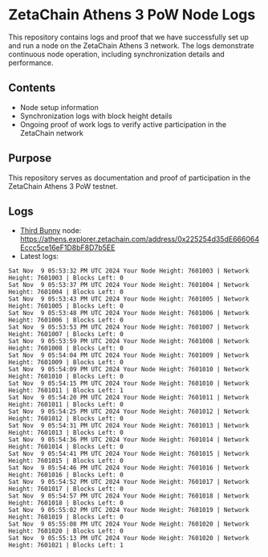# ZetaChain Athens 3 PoW Node Logs
This repository contains logs and proof that we have successfully set up and run a node on the ZetaChain Athens 3 network. The logs demonstrate continuous node operation, including synchronization details and performance.

## Contents
- Node setup information
- Synchronization logs with block height details
- Ongoing proof of work logs to verify active participation in the ZetaChain network

## Purpose
This repository serves as documentation and proof of participation in the ZetaChain Athens 3 PoW testnet.

## Logs

- [Third Bunny](https://thirdbunny.xyz/) node: https://athens.explorer.zetachain.com/address/0x225254d35dE666064Eccc5ce16eF1D8bF8D7b5EE
- Latest logs:
```
Sat Nov  9 05:53:32 PM UTC 2024 Your Node Height: 7601003 | Network Height: 7601003 | Blocks Left: 0
Sat Nov  9 05:53:37 PM UTC 2024 Your Node Height: 7601004 | Network Height: 7601004 | Blocks Left: 0
Sat Nov  9 05:53:43 PM UTC 2024 Your Node Height: 7601005 | Network Height: 7601005 | Blocks Left: 0
Sat Nov  9 05:53:48 PM UTC 2024 Your Node Height: 7601006 | Network Height: 7601006 | Blocks Left: 0
Sat Nov  9 05:53:53 PM UTC 2024 Your Node Height: 7601007 | Network Height: 7601007 | Blocks Left: 0
Sat Nov  9 05:53:59 PM UTC 2024 Your Node Height: 7601008 | Network Height: 7601008 | Blocks Left: 0
Sat Nov  9 05:54:04 PM UTC 2024 Your Node Height: 7601009 | Network Height: 7601009 | Blocks Left: 0
Sat Nov  9 05:54:09 PM UTC 2024 Your Node Height: 7601010 | Network Height: 7601010 | Blocks Left: 0
Sat Nov  9 05:54:15 PM UTC 2024 Your Node Height: 7601010 | Network Height: 7601011 | Blocks Left: 1
Sat Nov  9 05:54:20 PM UTC 2024 Your Node Height: 7601011 | Network Height: 7601011 | Blocks Left: 0
Sat Nov  9 05:54:25 PM UTC 2024 Your Node Height: 7601012 | Network Height: 7601012 | Blocks Left: 0
Sat Nov  9 05:54:31 PM UTC 2024 Your Node Height: 7601013 | Network Height: 7601013 | Blocks Left: 0
Sat Nov  9 05:54:36 PM UTC 2024 Your Node Height: 7601014 | Network Height: 7601014 | Blocks Left: 0
Sat Nov  9 05:54:41 PM UTC 2024 Your Node Height: 7601015 | Network Height: 7601015 | Blocks Left: 0
Sat Nov  9 05:54:46 PM UTC 2024 Your Node Height: 7601016 | Network Height: 7601016 | Blocks Left: 0
Sat Nov  9 05:54:52 PM UTC 2024 Your Node Height: 7601017 | Network Height: 7601017 | Blocks Left: 0
Sat Nov  9 05:54:57 PM UTC 2024 Your Node Height: 7601018 | Network Height: 7601018 | Blocks Left: 0
Sat Nov  9 05:55:02 PM UTC 2024 Your Node Height: 7601019 | Network Height: 7601019 | Blocks Left: 0
Sat Nov  9 05:55:08 PM UTC 2024 Your Node Height: 7601020 | Network Height: 7601020 | Blocks Left: 0
Sat Nov  9 05:55:13 PM UTC 2024 Your Node Height: 7601020 | Network Height: 7601021 | Blocks Left: 1
```
